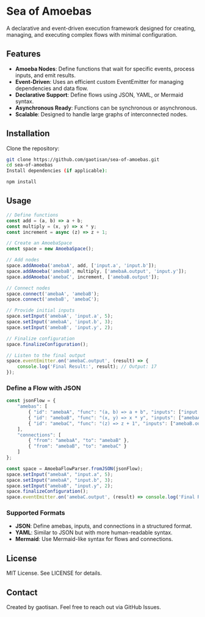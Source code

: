 # Sea of Amoebas
A declarative and event-driven execution framework designed for creating, managing, and executing complex flows with minimal configuration.

## Features
- **Amoeba Nodes**: Define functions that wait for specific events, process inputs, and emit results.
- **Event-Driven**: Uses an efficient custom EventEmitter for managing dependencies and data flow.
- **Declarative Support**: Define flows using JSON, YAML, or Mermaid syntax.
- **Asynchronous Ready**: Functions can be synchronous or asynchronous.
- **Scalable**: Designed to handle large graphs of interconnected nodes.

## Installation
Clone the repository:

```bash
git clone https://github.com/gaotisan/sea-of-amoebas.git
cd sea-of-amoebas
Install dependencies (if applicable):
```

```bash
npm install
```

## Usage

```javascript
// Define functions
const add = (a, b) => a + b;
const multiply = (x, y) => x * y;
const increment = async (z) => z + 1;

// Create an AmoebaSpace
const space = new AmoebaSpace();

// Add nodes
space.addAmoeba('amebaA', add, ['input.a', 'input.b']);
space.addAmoeba('amebaB', multiply, ['amebaA.output', 'input.y']);
space.addAmoeba('amebaC', increment, ['amebaB.output']);

// Connect nodes
space.connect('amebaA', 'amebaB');
space.connect('amebaB', 'amebaC');

// Provide initial inputs
space.setInput('amebaA', 'input.a', 5);
space.setInput('amebaA', 'input.b', 3);
space.setInput('amebaB', 'input.y', 2);

// Finalize configuration
space.finalizeConfiguration();

// Listen to the final output
space.eventEmitter.on('amebaC.output', (result) => {
    console.log('Final Result:', result); // Output: 17
});
```

### Define a Flow with JSON

```javascript
const jsonFlow = {
    "amebas": [
        { "id": "amebaA", "func": "(a, b) => a + b", "inputs": ["input.a", "input.b"] },
        { "id": "amebaB", "func": "(x, y) => x * y", "inputs": ["amebaA.output", "input.y"] },
        { "id": "amebaC", "func": "(z) => z + 1", "inputs": ["amebaB.output"] }
    ],
    "connections": [
        { "from": "amebaA", "to": "amebaB" },
        { "from": "amebaB", "to": "amebaC" }
    ]
};

const space = AmoebaFlowParser.fromJSON(jsonFlow);
space.setInput("amebaA", "input.a", 5);
space.setInput("amebaA", "input.b", 3);
space.setInput("amebaB", "input.y", 2);
space.finalizeConfiguration();
space.eventEmitter.on('amebaC.output', (result) => console.log('Final Result:', result));
```

### Supported Formats
- **JSON**: Define amebas, inputs, and connections in a structured format.
- **YAML**: Similar to JSON but with more human-readable syntax.
- **Mermaid**: Use Mermaid-like syntax for flows and connections.

## License
MIT License. See LICENSE for details.

## Contact
Created by gaotisan. Feel free to reach out via GitHub Issues.


